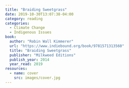 ```yaml
---
title: "Braiding Sweetgrass"
date: 2019-10-30T13:07:38-04:00
category: reading
categories:
  - Climate Change
  - Indigenous Issues
book:
  author: "Robin Wall Kimmerer"
  url: "https://www.indiebound.org/book/9781571313560"
  title: "Braiding Sweetgrass"
  publisher: "Milkweed Editions"
  publish_year: 2014
  year_read: 2019
resources:
  - name: cover
    src: images/cover.jpg
---
```


